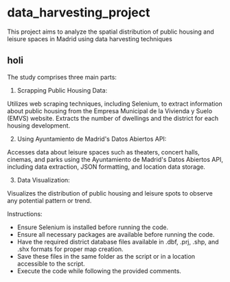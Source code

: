 # data_harvesting_project
This project aims to analyze the spatial distribution of public housing and leisure spaces in Madrid using data harvesting techniques

## holi
The study comprises three main parts:

1. Scrapping Public Housing Data:

Utilizes web scraping techniques, including Selenium, to extract information about public housing from the Empresa Municipal de la Vivienda y Suelo (EMVS) website. 
Extracts the number of dwellings and the district for each housing development.

2. Using Ayuntamiento de Madrid's Datos Abiertos API:

Accesses data about leisure spaces such as theaters, concert halls, cinemas, and parks using the Ayuntamiento de Madrid's Datos Abiertos API, including data extraction, JSON formatting, and location data storage.

3. Data Visualization:

Visualizes the distribution of public housing and leisure spots to observe any potential pattern or trend.

Instructions:

- Ensure Selenium is installed before running the code.
- Ensure all necessary packages are available before running the code.
- Have the required district database files available in .dbf, .prj, .shp, and .shx formats for proper map creation.
- Save these files in the same folder as the script or in a location accessible to the script.
- Execute the code while following the provided comments.
